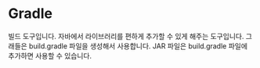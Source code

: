 # Gradle
빌드 도구입니다. 자바에서 라이브러리를 편하게 추가할 수 있게 해주는 도구입니다. 그래들은 build.gradle 파일을 생성해서 사용합니다. JAR 파일은 build.gradle 파일에 추가하면 사용할 수 있습니다. 


<!--stackedit_data:
eyJoaXN0b3J5IjpbMTMwMzk0OTQ1XX0=
-->